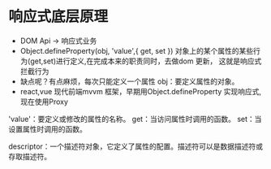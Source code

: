 # 响应式底层原理

- DOM Api -> 响应式业务
- Object.defineProperty(obj, 'value',{
    get,
    set
})
   对象上的某个属性的某些行为(get,set)进行定义,在完成本来的职责同时，去做dom 更新，
   这就是响应式
   拦截行为
- 缺点呢？有点麻烦，每次只能定义一个属性 
obj：要定义属性的对象。
- react,vue 现代前端mvvm 框架，早期用Object.defineProperty 
实现响应式,现在使用Proxy


'value'：要定义或修改的属性的名称。
get：当访问属性时调用的函数。
set：当设置属性时调用的函数。

descriptor：一个描述符对象，它定义了属性的配置。描述符可以是数据描述符或存取描述符。